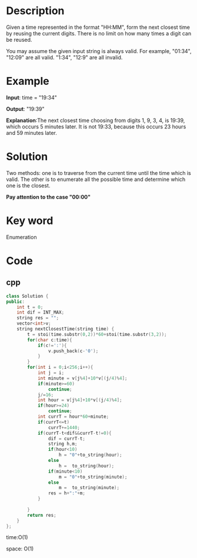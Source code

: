 # Description
Given a time represented in the format "HH:MM", form the next closest time by reusing the current digits. There is no limit on how many times a digit can be reused.

You may assume the given input string is always valid. For example, "01:34", "12:09" are all valid. "1:34", "12:9" are all invalid.



# Example
**Input**: time = "19:34"


**Output**: "19:39"

**Explanation**:The next closest time choosing from digits 1, 9, 3, 4, is 19:39, which occurs 5 minutes later.
It is not 19:33, because this occurs 23 hours and 59 minutes later.


# Solution
Two methods: one is to traverse from the current time until the time which is valid. The other is to enumerate all the possible time and determine which one is the closest.

**Pay attention to the case "00:00"**
# Key word
Enumeration

# Code

## cpp
```cpp
class Solution {
public:
    int t = 0;
    int dif = INT_MAX;
    string res = "";
    vector<int>v;
    string nextClosestTime(string time) {
        t = stoi(time.substr(0,2))*60+stoi(time.substr(3,2));
        for(char c:time){
            if(c!=':'){
                v.push_back(c-'0');
            }
        }
        for(int i = 0;i<256;i++){
            int j = i;
            int minute = v[j%4]+10*v[(j/4)%4];
            if(minute>=60)
                continue;
            j/=16;
            int hour = v[j%4]+10*v[(j/4)%4];
            if(hour>=24)
                continue;
            int currT = hour*60+minute;
            if(currT<=t)
                currT+=1440;
            if(currT-t<dif&&currT-t!=0){
                dif = currT-t;
                string h,m;
                if(hour<10)
                    h = "0"+to_string(hour);
                else
                    h =  to_string(hour);
                if(minute<10)
                    m = "0"+to_string(minute);
                else
                    m =  to_string(minute);
                res = h+":"+m;
            }
            
        }
        return res;
    }
};

```
time:O(1)


space: O(1)

